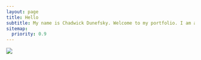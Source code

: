 ```yaml
---
layout: page
title: Hello
subtitle: My name is Chadwick Dunefsky. Welcome to my portfolio. I am a Master's Candidate in the library science program at the University of North Carolina at Greensboro, concentrating in archives and public libraries. This website features my various projects across my undergraduate and graduate career as well as my future goals and my resume.
sitemap:
  priority: 0.9
---
```


<img src="{{ '/assets/img/me.jpg' | prepend: site.baseurl }}" id="about-img">
